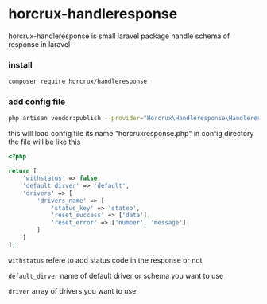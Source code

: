 # horcrux-handleresponse
horcrux-handleresponse is small laravel package handle schema of response in laravel
### install
```bash
composer require horcrux/handleresponse
```
### add config file 
```bash
php artisan vendor:publish --provider="Horcrux\Handleresponse\HandleresponseServiceProvider" --tag="config"
```
this will load config file its name "horcruxresponse.php" in config directory
the file will be like this 
```php
<?php

return [
    'withstatus' => false,
    'default_dirver' => 'default',
    'drivers' => [
        'drivers_name' => [
            'status_key' => 'stateo',
            'reset_success' => ['data'],
            'reset_error' => ['number', 'message']
        ]
    ]
];
```
 `withstatus`  refere to add status code in the response or not 
 
 `default_dirver` name of default driver or schema you want to use 
 
 `driver` array of drivers you want to use 
 
 
 

